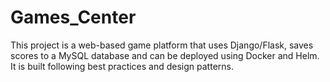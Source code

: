 # Games_Center
This project is a web-based game platform that uses Django/Flask, saves scores to a MySQL database and can be deployed using Docker and Helm. It is built following best practices and design patterns.
